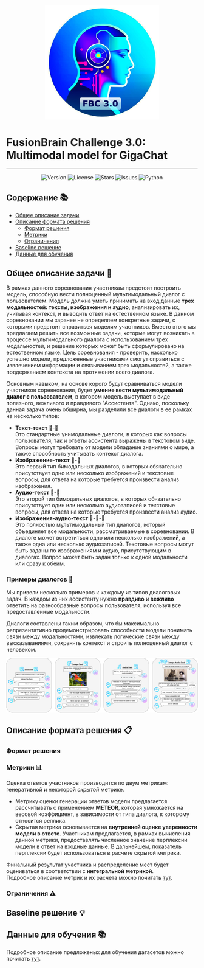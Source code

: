 
<div align="center">
  <img src="./assets/fbc3-logo-text-11.png" alt="Logo" width="300">
</div>


# FusionBrain Challenge 3.0: Multimodal model for GigaChat

---

<div align="center">
<img src="https://img.shields.io/badge/Version-1.0.0-blue.svg" alt="Version"> 
<img src="https://img.shields.io/badge/License-CC%20BY%204.0-green.svg" alt="License">
<img src="https://img.shields.io/github/stars/ai-forever/fbc3_aij2023?color=yellow" alt="Stars">
<img src="https://img.shields.io/github/issues/ai-forever/fbc3_aij2023?color=red" alt="Issues">
<img src="https://img.shields.io/badge/python-3.8-purple.svg" alt="Python">
</div>


## Содержание 📚
- [Общее описание задачи](#общее-описание-задачи)
- [Описание формата решения](#описание-формата-решения)
  - [Формат решения](#формат-решения)
  - [Метрики](#метрики)
  - [Ограничения](#ограничения)
- [Baseline решение](#baseline-решение)
- [Данные для обучения](#данные-для-обучения)

## Общее описание задачи 🚀
В рамках данного соревнования участникам предстоит построить модель, способную вести полноценный мультимодальный диалог с пользователем. Модель должна уметь принимать на вход данные **трех модальностей: тексты, изображения и аудио**, анализировать их, учитывая контекст, и выводить ответ на естественном языке. В данном соревновании мы заранее не определяем конкретные задачи, с которыми предстоит справиться моделям участников. Вместо этого мы предлагаем решить все возможные задачи, которые могут возникать в процессе мультимодального диалога с использованием трех модальностей, и решение которых может быть сформулировано на естественном языке. Цель соревнования - проверить, насколько успешно модели, предложенные участниками смогут справиться с извлечением информации и связыванием трех модальностей, а также поддержанием контекста на протяжении всего диалога. 

Основным навыком, на основе корого будут сравниваться модели участников соревнования, будет **умение вести мультимодальный диалог с пользователем**, в котором модель выступает в виде полезного, вежливого и правдивого "Ассистента".
Однако, поскольку данная задача очень обширна, мы разделили все диалоги в ее рамках на несколько типов:
* **Текст-текст** 📝-📝 <br>
Это стандартные унимодальные диалоги, в которых как вопросы пользователя, так и ответы ассистента выражены в текстовом виде. Вопросы могут требовать от модели обладание знаниями о мире, а также способность учитывать контекст диалога.
* **Изображение-текст** 🎨-📝 <br>
Это первый тип бимодальных диалогов, в которых обязательно присутствует одно или несколько изображений и текстовые вопросы, для ответа на которые требуется произвести анализ изображения.
* **Аудио-текст** 🎼-📝 <br>
Это второй тип бимодальных диалогов, в которых обязательно присутствует один или несколько аудиозаписей и текстовые вопросы, для ответа на которые требуется произвести анализ аудио.
* **Изображения-аудио-текст** 🎨-🎼-📝 <br>
Это полностью мультимодальный тип диалогов, который объединяет все модальности, рассматриваемые в соревновании. В диалоге может встретиться одно или несколько изображений, а также одна или несколько аудиозаписей. Текстовые вопросы могут быть заданы по изображениям и аудио, присутствующим в диалогах. Вопрос может быть задан только к одной модальности или сразу к обеим.


### Примеры диалогов 💬

Мы привели несколько примеров к каждому из типов диалоговых задач. 
В каждом из них ассистенту нужно **правдиво** и **вежливо** ответить на разнообразные вопросы пользователя, используя все предоставленные модальности.

Диалоги составлены таким образом, что бы максимально репрезентативно продемонстрировать способности модели 
понимать связи между модальностями, извлекать логические связи между высказываниями, сохранять контекст и строить полноценный диалог с человеком. 

<div align="center">
  <img src="./assets/all-dialogues-3.png" alt="Dialogues" width="1000">
</div>

## Описание формата решения 📋️

### Формат решения 

### Метрики 📊

Оценка ответов участников производится по двум метрикам: генеративной и некоторой *скрытой* метрике. 
* Метрику оценки генерации ответов модели предлагается рассчитывать с применением **METEOR**, которая умножается на весовой коэффициент, в зависимости от типа диалога, к которому относится реплика. 
* Скрытая метрика основывается на **внутренней оценке уверенности модели в ответе**. Участникам предлагается, в рамках вычисления данной метрики, предоставлять численное значение перплексии модели в ответ на входные данные. В дальнейшем, показатель перплексии будет использоваться в расчете скрытой метрики.

Финальный результат участника и распределение мест будет оцениваться в соответствии с **интегральной метрикой**. <br>
Подробное описание метрик и их расчета можно почитать [тут](https://github.com/ai-forever/fbc3_aij2023/blob/main/METRICS.md).

### Ограничения ⚠️

## Baseline решение 💡

## Данные для обучения  📚

Подробное описание предложеных для обучения датасетов можно почитать [тут](https://github.com/ai-forever/fbc3_aij2023/blob/main/DATASETS.md).
